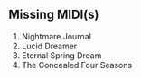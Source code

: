 ## Missing MIDI(s)
1. Nightmare Journal
2. Lucid Dreamer
7. Eternal Spring Dream
8. The Concealed Four Seasons
